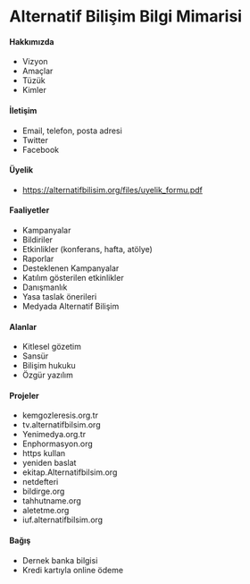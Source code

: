 # Alternatif Bilişim Bilgi Mimarisi

#### Hakkımızda
  - Vizyon
  - Amaçlar
  - Tüzük
  - Kimler

#### İletişim
  - Email, telefon, posta adresi
  - Twitter
  - Facebook

#### Üyelik
  - https://alternatifbilisim.org/files/uyelik_formu.pdf

#### Faaliyetler
  - Kampanyalar
  - Bildiriler
  - Etkinlikler (konferans, hafta, atölye)
  - Raporlar
  - Desteklenen Kampanyalar
  - Katılım gösterilen etkinlikler
  - Danışmanlık
  - Yasa taslak önerileri
  - Medyada Alternatif Bilişim

#### Alanlar
  - Kitlesel gözetim
  - Sansür
  - Bilişim hukuku
  - Özgür yazılım

#### Projeler
  - kemgozleresis.org.tr
  - tv.alternatifbilsim.org
  - Yenimedya.org.tr
  - Enphormasyon.org
  - https kullan
  - yeniden baslat
  - ekitap.Alternatifbilsim.org
  - netdefteri
  - bildirge.org
  - tahhutname.org
  - aletetme.org
  - iuf.alternatifbilsim.org

#### Bağış
  - Dernek banka bilgisi
  - Kredi kartıyla online ödeme
